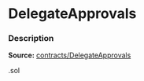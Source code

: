 # DelegateApprovals

### Description <a id="description"></a>

**Source:** [contracts/DelegateApprovals](https://github.com/perifinance/peri-finance/blob/master/contracts/DelegateApprovals.sol)

.sol

